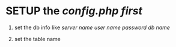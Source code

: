 # SETUP the *config.php* *first*

1. set the db info like *server name* *user name* *password* *db name*

2. set the table name